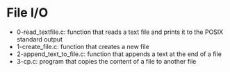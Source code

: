 # File I/O
* 0-read_textfile.c: function that reads a text file and prints it to the POSIX standard output
* 1-create_file.c: function that creates a new  file
* 2-append_text_to_file.c: function that appends a text at the end of a file
* 3-cp.c: program that copies the content of a file to another file
